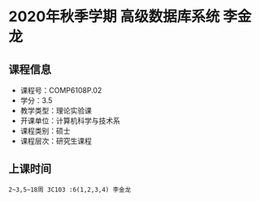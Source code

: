 # 2020年秋季学期 高级数据库系统 李金龙






## 课程信息

- 课程号：COMP6108P.02
- 学分：3.5
- 教学类型：理论实验课
- 开课单位：计算机科学与技术系
- 课程类别：硕士
- 课程层次：研究生课程

## 上课时间

```
2~3,5~18周 3C103 :6(1,2,3,4) 李金龙
```

